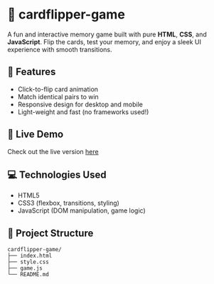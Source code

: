 # 🎴 cardflipper-game
A fun and interactive memory game built with pure **HTML**, **CSS**, and **JavaScript**. Flip the cards, test your memory, and enjoy a sleek UI experience with smooth transitions.

## 🧩 Features
- Click-to-flip card animation
- Match identical pairs to win
- Responsive design for desktop and mobile
- Light-weight and fast (no frameworks used!)

## 🚀 Live Demo
Check out the live version [here](https://cardflipper-game.vercel.app/)  

## 💻 Technologies Used
- HTML5  
- CSS3 (flexbox, transitions, styling)  
- JavaScript (DOM manipulation, game logic)

## 📂 Project Structure
```
cardflipper-game/
├── index.html
├── style.css
├── game.js
└── README.md

